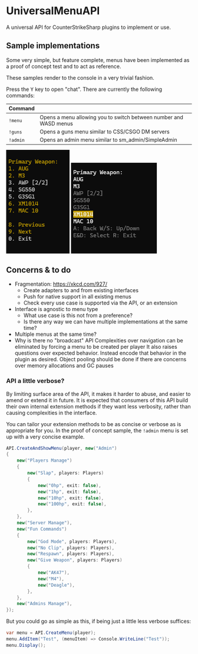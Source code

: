 # UniversalMenuAPI

A universal API for CounterStrikeSharp plugins to implement or use.

## Sample implementations

Some very simple, but feature complete, menus have been implemented as a proof of concept test and to act as reference.

These samples render to the console in a very trivial fashion.

Press the <kbd>Y</kbd> key to open "chat". There are currently the following commands:

| Command |   |
|---------|---|
| `!menu` | Opens a menu allowing you to switch between number and WASD menus |
| `!guns` | Opens a guns menu similar to CSS/CSGO DM servers |
| `!admin` | Opens an admin menu similar to sm_admin/SimpleAdmin |

![Numbers menu](./docs/numbers-menu.png)
![WASD menu](./docs/wasd-menu.png)

## Concerns & to do

- Fragmentation: https://xkcd.com/927/
  - Create adapters to and from existing interfaces
  - Push for native support in all existing menus
  - Check every use case is supported via the API, or an extension
- Interface is agnostic to menu type
  - What use case is this not from a preference?
  - Is there any way we can have multiple implementations at the same time?
- Multiple menus at the same time?
- Why is there no "broadcast" API
  Complexities over navigation can be eliminated by forcing a menu to be created per player
  It also raises questions over expected behavior. Instead encode that behavior in the plugin as desired.
  Object pooling should be done if there are concerns over memory allocations and GC pauses


### API a little verbose?

By limiting surface area of the API, it makes it harder to abuse, and easier to amend or extend it in future.
It is expected that consumers of this API build their own internal extension methods if they want less verbosity,
rather than causing complexities in the interface.

You can tailor your extension methods to be as concise or verbose as is appropriate for you.
In the proof of concept sample, the `!admin` menu is set up with a very concise example.

```cs
API.CreateAndShowMenu(player, new("Admin")
{
	new("Players Manage")
	{
		new("Slap", players: Players)
		{
			new("0hp", exit: false),
			new("1hp", exit: false),
			new("10hp", exit: false),
			new("100hp", exit: false),
		},
	},
	new("Server Manage"),
	new("Fun Commands")
	{
		new("God Mode", players: Players),
		new("No Clip", players: Players),
		new("Respawn", players: Players),
		new("Give Weapon", players: Players)
		{
			new("AK47"),
			new("M4"),
			new("Deagle"),
		},
	},
	new("Admins Manage"),
});
```

But you could go as simple as this, if being just a little less verbose suffices:

```cs
var menu = API.CreateMenu(player);
menu.AddItem("Test", (menuItem) => Console.WriteLine("Test"));
menu.Display();
```
